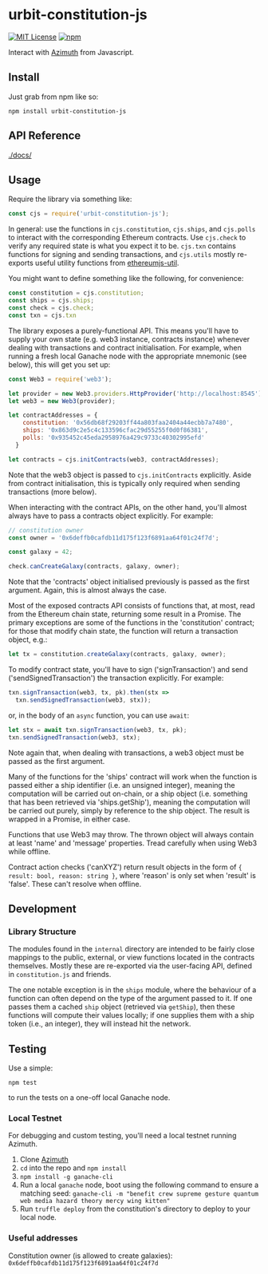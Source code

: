 # urbit-constitution-js

[![MIT License](https://img.shields.io/badge/license-MIT-blue.svg)](https://github.com/urbit/constitution-js/blob/master/LICENSE)
[![npm](https://img.shields.io/npm/v/urbit-constitution-js.svg)](https://www.npmjs.com/package/urbit-constitution-js)

Interact with [Azimuth](https://github.com/urbit/azimuth) from Javascript.

## Install

Just grab from npm like so:

```
npm install urbit-constitution-js
```

## API Reference

[./docs/](./docs/index.md)

## Usage

Require the library via something like:

```javascript
const cjs = require('urbit-constitution-js');
```

In general: use the functions in `cjs.constitution`, `cjs.ships`, and
`cjs.polls` to interact with the corresponding Ethereum contracts.  Use
`cjs.check` to verify any required state is what you expect it to be.
`cjs.txn` contains functions for signing and sending transactions, and
`cjs.utils` mostly re-exports useful utility functions from
[ethereumjs-util](https://github.com/ethereumjs/ethereumjs-util).

You might want to define something like the following, for convenience:

```javascript
const constitution = cjs.constitution;
const ships = cjs.ships;
const check = cjs.check;
const txn = cjs.txn
```

The library exposes a purely-functional API.  This means you'll have to supply
your own state (e.g. web3 instance, contracts instance) whenever dealing with
transactions and contract initialisation.  For example, when running a fresh
local Ganache node with the appropriate mnemonic (see below), this will get you
set up:

```javascript
const Web3 = require('web3');

let provider = new Web3.providers.HttpProvider('http://localhost:8545');
let web3 = new Web3(provider);

let contractAddresses = {
    constitution: '0x56db68f29203ff44a803faa2404a44ecbb7a7480',
    ships: '0x863d9c2e5c4c133596cfac29d55255f0d0f86381',
    polls: '0x935452c45eda2958976a429c9733c40302995efd'
  }

let contracts = cjs.initContracts(web3, contractAddresses);
```

Note that the web3 object is passed to `cjs.initContracts` explicitly.  Aside
from contract initialisation, this is typically only required when sending
transactions (more below).

When interacting with the contract APIs, on the other hand, you'll almost
always have to pass a contracts object explicitly.  For example:

```javascript
// constitution owner
const owner = '0x6deffb0cafdb11d175f123f6891aa64f01c24f7d';

const galaxy = 42;

check.canCreateGalaxy(contracts, galaxy, owner);
```

Note that the 'contracts' object initialised previously is passed as the first
argument.  Again, this is almost always the case.

Most of the exposed contracts API consists of functions that, at most, read
from the Ethereum chain state, returning some result in a Promise.  The primary
exceptions are some of the functions in the 'constitution' contract; for those
that modify chain state, the function will return a transaction object, e.g.:

```javascript
let tx = constitution.createGalaxy(contracts, galaxy, owner);
```

To modify contract state, you'll have to sign ('signTransaction') and send
('sendSignedTransaction') the transaction explicitly.  For example:

```javascript
txn.signTransaction(web3, tx, pk).then(stx =>
  txn.sendSignedTransaction(web3, stx));
```

or, in the body of an `async` function, you can use `await`:

```javascript
let stx = await txn.signTransaction(web3, tx, pk);
txn.sendSignedTransaction(web3, stx);
```

Note again that, when dealing with transactions, a web3 object must be passed
as the first argument.

Many of the functions for the 'ships' contract will work when the function is
passed either a ship identifier (i.e. an unsigned integer), meaning the
computation will be carried out on-chain, or a ship object (i.e. something that
has been retrieved via 'ships.getShip'), meaning the computation will be
carried out purely, simply by reference to the ship object.  The result is
wrapped in a Promise, in either case.

Functions that use Web3 may throw. The thrown object will always contain at
least 'name' and 'message' properties. Tread carefully when using Web3 while
offline.

Contract action checks ('canXYZ') return result objects in the form of `{
result: bool, reason: string }`, where 'reason' is only set when 'result' is
'false'.  These can't resolve when offline.

## Development

### Library Structure

The modules found in the `internal` directory are intended to be fairly close
mappings to the public, external, or view functions located in the contracts
themselves.  Mostly these are re-exported via the user-facing API, defined in
`constitution.js` and friends.

The one notable exception is in the `ships` module, where the behaviour of a
function can often depend on the type of the argument passed to it.  If one
passes them a cached `ship` object (retrieved via `getShip`), then these
functions will compute their values locally; if one supplies them with a ship
token (i.e., an integer), they will instead hit the network.

## Testing

Use a simple:

`npm test`

to run the tests on a one-off local Ganache node.

### Local Testnet

For debugging and custom testing, you'll need a local testnet running Azimuth.

1. Clone [Azimuth](https://github.com/urbit/azimuth)
2. `cd` into the repo and `npm install`
3. `npm install -g ganache-cli`
3. Run a local `ganache` node, boot using the following command to ensure a matching seed:
   `ganache-cli -m "benefit crew supreme gesture quantum web media hazard theory mercy wing kitten"`
4. Run `truffle deploy` from the constitution's directory to deploy to your local node.

### Useful addresses

Constitution owner (is allowed to create galaxies):
`0x6deffb0cafdb11d175f123f6891aa64f01c24f7d`

